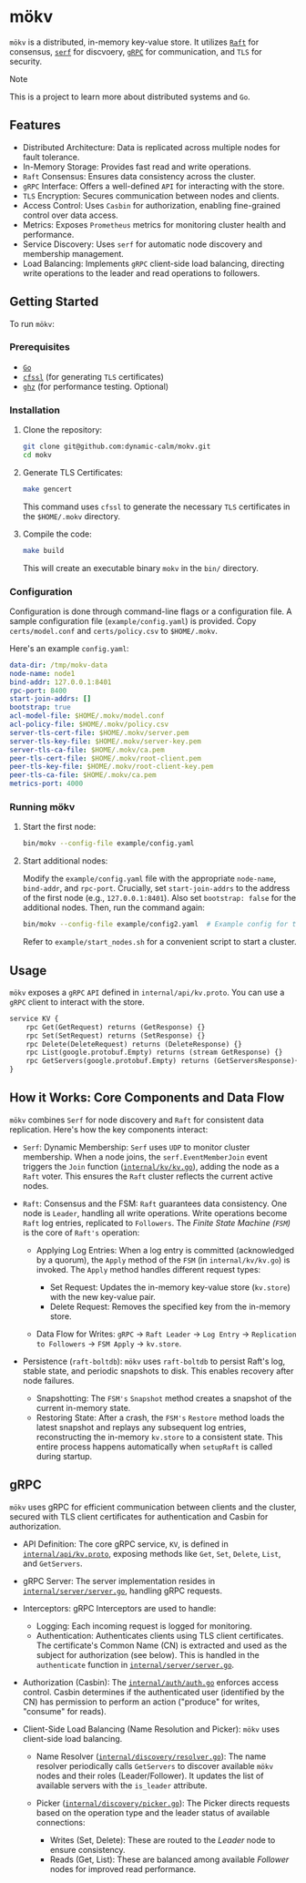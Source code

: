 # mökv

`mökv` is a distributed, in-memory key-value store. It utilizes [`Raft`](https://github.com/hashicorp/raft) for consensus, [`serf`](https://github.com/hashicorp/serf) for discvoery, [`gRPC`](https://github.com/grpc/grpc-go) for communication, and `TLS` for security.

> [!NOTE]
> This is a project to learn more about distributed systems and `Go`.

## Features

- Distributed Architecture: Data is replicated across multiple nodes for fault tolerance.
- In-Memory Storage: Provides fast read and write operations.
- `Raft` Consensus: Ensures data consistency across the cluster.
- `gRPC` Interface: Offers a well-defined `API` for interacting with the store.
- `TLS` Encryption: Secures communication between nodes and clients.
- Access Control: Uses `Casbin` for authorization, enabling fine-grained control over data access.
- Metrics: Exposes `Prometheus` metrics for monitoring cluster health and performance.
- Service Discovery: Uses `serf` for automatic node discovery and membership management.
- Load Balancing: Implements `gRPC` client-side load balancing, directing write operations to the leader and read operations to followers.

## Getting Started

To run `mökv`:

### Prerequisites

- [`Go`](https://go.dev/dl/)
- [`cfssl`](https://github.com/cloudflare/cfssl) (for generating `TLS` certificates)
- [`ghz`](https://ghz.sh/) (for performance testing. Optional)

### Installation

1. Clone the repository:

   ```bash
   git clone git@github.com:dynamic-calm/mokv.git
   cd mokv
   ```

2. Generate TLS Certificates:

   ```bash
   make gencert
   ```

   This command uses `cfssl` to generate the necessary `TLS` certificates in the `$HOME/.mokv` directory.

3. Compile the code:

   ```bash
   make build
   ```

   This will create an executable binary `mokv` in the `bin/` directory.

### Configuration

Configuration is done through command-line flags or a configuration file. A sample configuration file (`example/config.yaml`) is provided. Copy `certs/model.conf` and `certs/policy.csv` to `$HOME/.mokv`.

Here's an example `config.yaml`:

```yaml
data-dir: /tmp/mokv-data
node-name: node1
bind-addr: 127.0.0.1:8401
rpc-port: 8400
start-join-addrs: []
bootstrap: true
acl-model-file: $HOME/.mokv/model.conf
acl-policy-file: $HOME/.mokv/policy.csv
server-tls-cert-file: $HOME/.mokv/server.pem
server-tls-key-file: $HOME/.mokv/server-key.pem
server-tls-ca-file: $HOME/.mokv/ca.pem
peer-tls-cert-file: $HOME/.mokv/root-client.pem
peer-tls-key-file: $HOME/.mokv/root-client-key.pem
peer-tls-ca-file: $HOME/.mokv/ca.pem
metrics-port: 4000
```

### Running mökv

1. Start the first node:

   ```bash
   bin/mokv --config-file example/config.yaml
   ```

2. Start additional nodes:

   Modify the `example/config.yaml` file with the appropriate `node-name`, `bind-addr`, and `rpc-port`. Crucially, set `start-join-addrs` to the address of the first node (e.g., `127.0.0.1:8401`). Also set `bootstrap: false` for the additional nodes. Then, run the command again:

   ```bash
   bin/mokv --config-file example/config2.yaml  # Example config for the second node
   ```

   Refer to `example/start_nodes.sh` for a convenient script to start a cluster.

## Usage

`mökv` exposes a `gRPC` `API` defined in `internal/api/kv.proto`. You can use a `gRPC` client to interact with the store.

```proto
service KV {
    rpc Get(GetRequest) returns (GetResponse) {}
    rpc Set(SetRequest) returns (SetResponse) {}
    rpc Delete(DeleteRequest) returns (DeleteResponse) {}
    rpc List(google.protobuf.Empty) returns (stream GetResponse) {}
    rpc GetServers(google.protobuf.Empty) returns (GetServersResponse){}
}
```

## How it Works: Core Components and Data Flow

`mökv` combines `Serf` for node discovery and `Raft` for consistent data replication. Here's how the key components interact:

- `Serf`: Dynamic Membership: `Serf` uses `UDP` to monitor cluster membership. When a node joins, the `serf.EventMemberJoin` event triggers the `Join` function ([`internal/kv/kv.go`](/internal/kv/kv.go)), adding the node as a `Raft` voter. This ensures the `Raft` cluster reflects the current active nodes.

- `Raft`: Consensus and the FSM: `Raft` guarantees data consistency. One node is `Leader`, handling all write operations. Write operations become `Raft` log entries, replicated to `Followers`. The _Finite State Machine (`FSM`)_ is the core of `Raft's` operation:

  - Applying Log Entries: When a log entry is committed (acknowledged by a quorum), the `Apply` method of the `FSM` (in `internal/kv/kv.go`) is invoked. The `Apply` method handles different request types:

    - Set Request: Updates the in-memory key-value store (`kv.store`) with the new key-value pair.
    - Delete Request: Removes the specified key from the in-memory store.

  - Data Flow for Writes: `gRPC` -> `Raft Leader` -> `Log Entry` -> `Replication to Followers` -> `FSM Apply` -> `kv.store`.

- Persistence (`raft-boltdb`): `mökv` uses `raft-boltdb` to persist Raft's log, stable state, and periodic snapshots to disk. This enables recovery after node failures.

  - Snapshotting: The `FSM's` `Snapshot` method creates a snapshot of the current in-memory state.
  - Restoring State: After a crash, the `FSM's` `Restore` method loads the latest snapshot and replays any subsequent log entries, reconstructing the in-memory `kv.store` to a consistent state. This entire process happens automatically when `setupRaft` is called during startup.

## gRPC

`mökv` uses gRPC for efficient communication between clients and the cluster, secured with TLS client certificates for authentication and Casbin for authorization.

- API Definition: The core gRPC service, `KV`, is defined in [`internal/api/kv.proto`](internal/api/kv.proto), exposing methods like `Get`, `Set`, `Delete`, `List`, and `GetServers`.

- gRPC Server: The server implementation resides in [`internal/server/server.go`](internal/server/server.go), handling gRPC requests.

- Interceptors: gRPC Interceptors are used to handle:

  - Logging: Each incoming request is logged for monitoring.
  - Authentication: Authenticates clients using TLS client certificates. The certificate's Common Name (CN) is extracted and used as the subject for authorization (see below). This is handled in the `authenticate` function in [`internal/server/server.go`](internal/server/server.go).

- Authorization (Casbin): The [`internal/auth/auth.go`](internal/auth/auth.go) enforces access control. Casbin determines if the authenticated user (identified by the CN) has permission to perform an action ("produce" for writes, "consume" for reads).

- Client-Side Load Balancing (Name Resolution and Picker): `mökv` uses client-side load balancing.

  - Name Resolver ([`internal/discovery/resolver.go`](internal/discovery/resolver.go)): The name resolver periodically calls `GetServers` to discover available `mökv` nodes and their roles (Leader/Follower). It updates the list of available servers with the `is_leader` attribute.
  - Picker ([`internal/discovery/picker.go`](internal/discovery/picker.go)): The Picker directs requests based on the operation type and the leader status of available connections:

    - Writes (Set, Delete): These are routed to the _Leader_ node to ensure consistency.
    - Reads (Get, List): These are balanced among available _Follower_ nodes for improved read performance.
